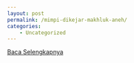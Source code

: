 ```yaml
---
layout: post
permalink: /mimpi-dikejar-makhluk-aneh/
categories:
    - Uncategorized
---
```


[Baca Selengkapnya](/03)